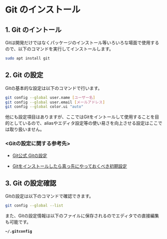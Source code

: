 # Git のインストール

## 1. Git のイントール

Gitは開発だけではなくパッケージのインストール等いろいろな場面で使用するので、以下のコマンドを実行してインストールします。

```bash
sudo apt install git
```

## 2. Git の設定

Gitの基本的な設定は以下のコマンドで行います。

```bash
git config --global user.name [ユーザー名]
git config --global user.email [メールアドレス]
git config --global color.ui "auto"
```

他にも設定項目はありますが、ここではGitをイントールして使用することを目的としているので、aliasやエディタ設定等の使い易さを向上させる設定はここでは取り扱いません。

### <Gitの設定に関する参考先>

- [Git公式 Gitの設定](https://git-scm.com/book/ja/v1/Git-%E3%81%AE%E3%82%AB%E3%82%B9%E3%82%BF%E3%83%9E%E3%82%A4%E3%82%BA-Git-%E3%81%AE%E8%A8%AD%E5%AE%9A)

- [Gitをインストールしたら真っ先にやっておくべき初期設定](https://qiita.com/wnoguchi/items/f7358a227dfe2640cce3)

## 3. Git の設定確認

Gitの設定は以下のコマンドで確認できます。

```bash
git config --global --list
```

また、Gitの設定情報は以下のファイルに保存されるのでエディタでの直接編集も可能です。

**`~/.gitconfig`**
